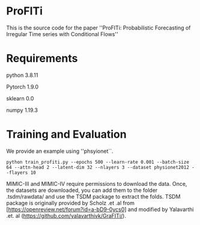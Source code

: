 # ProFITi

This is the source code for the paper ''ProFITi: Probabilistic Forecasting of Irregular Time series with Conditional Flows''

# Requirements
python		3.8.11

Pytorch		1.9.0

sklearn		0.0

numpy		1.19.3


# Training and Evaluation

We provide an example using ''phsyionet``.

```
python train_profiti.py --epochs 500 --learn-rate 0.001 --batch-size 64 --attn-head 2 --latent-dim 32 --nlayers 3 --dataset physionet2012 --flayers 10
```

MIMIC-III and MIMIC-IV require permissions to download the data. Once, the datasets are downloaded, you can add them to the folder .tsdm/rawdata/ and use the TSDM package to extract the folds. TSDM package is originally provided by Scholz .et .al from [https://openreview.net/forum?id=a-bD9-0ycs0] and modified by Yalavarthi .et. al (https://github.com/yalavarthivk/GraFITi/).
